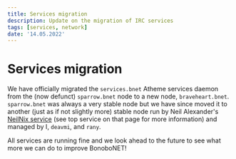 ```yaml
---
title: Services migration
description: Update on the migration of IRC services
tags: [services, network]
date: '14.05.2022'
---
```


Services migration
==================

We have officially migrated the `services.bnet` Atheme services daemon from the (now defunct) `sparrow.bnet` node to a new node, `braveheart.bnet`. `sparrow.bnet` was always a very stable node but we have since moved it to another (just as if not slightly more) stable node run by Neil Alexander's [NeilNix service]() (see top service on that page for more information) and managed by I, `deavmi`, and `rany`.

All services are running fine and we look ahead to the future to see what more we can do to improve BonoboNET!
